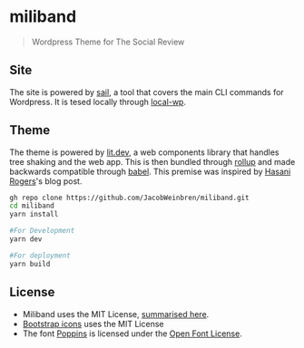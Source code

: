 # miliband

> Wordpress Theme for The Social Review

## Site

The site is powered by [sail](https://sailed.io/), a tool that covers the main CLI commands for Wordpress. It is tesed locally through [local-wp](https://localwp.com/).

## Theme

The theme is powered by [lit.dev](https://lit.dev), a web components library that handles tree shaking and the web app. This is then bundled through [rollup](https://rollupjs.org/guide/en/) and made backwards compatible through [babel](https://babeljs.io/). This premise was inspired by [Hasani Rogers](http://blog.hasanirogers.me/2020/09/web-app-with-wordpress-and-litelement.html)'s blog post.

```bash
gh repo clone https://github.com/JacobWeinbren/miliband.git
cd miliband
yarn install

#For Development
yarn dev

#For deployment
yarn build
```

## License

-   Miliband uses the MIT License, [summarised here](https://tldrlegal.com/license/mit-license).
-   [Bootstrap icons](https://icons.getbootstrap.com/) uses the MIT License
-   The font [Poppins](https://fonts.google.com/specimen/Poppins) is licensed under the [Open Font License](https://scripts.sil.org/cms/scripts/page.php?site_id=nrsi&id=OFL).
